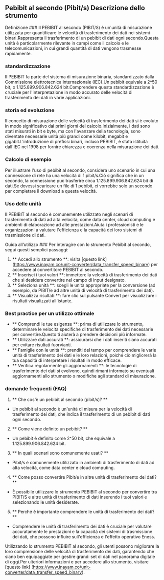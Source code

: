 ## Pebibit al secondo (Pibit/s) Descrizione dello strumento

Definizione ###
Il PEBIBIT al secondo (PIBIT/S) è un'unità di misurazione utilizzata per quantificare le velocità di trasferimento dei dati nei sistemi binari.Rappresenta il trasferimento di un pebibit di dati ogni secondo.Questa unità è particolarmente rilevante in campi come il calcolo e le telecomunicazioni, in cui grandi quantità di dati vengono trasmesse rapidamente.

### standardizzazione
Il PEBIBIT fa parte del sistema di misurazione binaria, standardizzato dalla Commissione elettrotecnica internazionale (IEC).Un pebibit equivale a 2^50 bit, o 1.125.899.906.842.624 bit.Comprendere questa standardizzazione è cruciale per l'interpretazione in modo accurato delle velocità di trasferimento dei dati in varie applicazioni.

### storia ed evoluzione
Il concetto di misurazione delle velocità di trasferimento dei dati si è evoluto in modo significativo dai primi giorni del calcolo.Inizialmente, i dati sono stati misurati in bit e byte, ma con l'avanzare della tecnologia, sono diventate necessarie unità più grandi come kilobit, megabit e gigabit.L'introduzione di prefissi binari, incluso PEBIBIT, è stata istituita dall'IEC nel 1998 per fornire chiarezza e coerenza nella misurazione dei dati.

### Calcolo di esempio
Per illustrare l'uso di pebibit al secondo, considera uno scenario in cui una connessione di rete ha una velocità di 1 pibit/s.Ciò significa che in un secondo, la connessione può trasferire circa 1.125.899.906.842.624 bit di dati.Se dovessi scaricare un file di 1 pebibit, ci vorrebbe solo un secondo per completare il download a questa velocità.

### Uso delle unità
Il PEBIBIT al secondo è comunemente utilizzato negli scenari di trasferimento di dati ad alta velocità, come data center, cloud computing e ambienti di elaborazione ad alte prestazioni.Aiuta i professionisti e le organizzazioni a valutare l'efficienza e la capacità dei loro sistemi di trasmissione di dati.

Guida all'utilizzo ###
Per interagire con lo strumento Pebibit al secondo, segui questi semplici passaggi:
1. ** Accedi allo strumento **: visita [questo link] (https://www.inayam.co/unit-converter/data_transfer_speed_binary) per accedere al convertitore PEBIBIT al secondo.
2. ** Inserisci i tuoi valori **: immettere la velocità di trasferimento dei dati che si desidera convertire nel campo di input designato.
3. ** Seleziona unità **: scegli le unità appropriate per la conversione (ad esempio, da PIBIT/e ad altre unità di velocità di trasferimento dei dati).
4. ** Visualizza risultati **: fare clic sul pulsante Convert per visualizzare i risultati visualizzati all'istante.

### Best practice per un utilizzo ottimale
- ** Comprendi le tue esigenze **: prima di utilizzare lo strumento, determinare le velocità specifiche di trasferimento dei dati necessarie per convertire.Questo ti aiuterà a prendere decisioni più informate.
- ** Utilizzare dati accurati **: assicurarsi che i dati inseriti siano accurati per evitare risultati fuorvianti.
- ** Famiglie con le unità **: prenditi del tempo per comprendere le varie unità di trasferimento dei dati e le loro relazioni, poiché ciò migliorerà la tua capacità di interpretare i risultati in modo efficace.
- ** Verifica regolarmente gli aggiornamenti **: le tecnologie di trasferimento dei dati si evolvono, quindi rimani informato su eventuali aggiornamenti allo strumento o modifiche agli standard di misurazione.

### domande frequenti (FAQ)

1. ** Che cos'è un pebibit al secondo (pibit/s)? **
- Un pebibit al secondo è un'unità di misura per la velocità di trasferimento dei dati, che indica il trasferimento di un pebibit di dati ogni secondo.

2. ** Come viene definito un pebibit? **
- Un pebibit è definito come 2^50 bit, che equivale a 1.125.899.906.842.624 bit.

3. ** In quali scenari sono comunemente usati? **
- Pibit/s è comunemente utilizzato in ambienti di trasferimento di dati ad alta velocità, come data center e cloud computing.

4. ** Come posso convertire Pibit/e in altre unità di trasferimento dei dati? **
- È possibile utilizzare lo strumento PEBIBIT al secondo per convertire tra PIBIT/S e altre unità di trasferimento di dati inserendo i tuoi valori e selezionando le unità desiderate.

5. ** Perché è importante comprendere le unità di trasferimento dei dati? **
- Comprendere le unità di trasferimento dei dati è cruciale per valutare accuratamente le prestazioni e la capacità dei sistemi di trasmissione dei dati, che possono influire sull'efficienza e l'effetto operativo Eness.

Utilizzando lo strumento PEBIBIT al secondo, gli utenti possono migliorare la loro comprensione delle velocità di trasferimento dei dati, garantendo che siano ben equipaggiate per gestire grandi set di dati nel panorama digitale di oggi.Per ulteriori informazioni e per accedere allo strumento, visitare [questo link] (https://www.inayam.co/unit-converter/data_transfer_speed_binary).